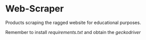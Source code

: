 # Web-Scraper
Products scraping the ragged website for educational purposes.

Remember to install _requirements.txt_ and obtain the _geckodriver_